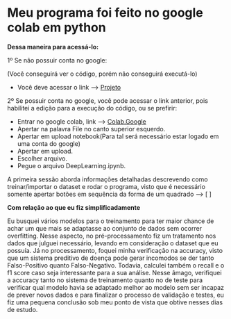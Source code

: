 ﻿<h1>Meu programa foi feito no google colab em python</h1>

<b>Dessa maneira para acessá-lo:</b>

1º Se não possuir conta no google:

(Você conseguirá ver o código, porém não conseguirá executá-lo)
<ul>
<li>Você deve acessar o link  --> <a href="https://colab.research.google.com/drive/1qhkuYmejKcraI7PKgJyZodzgKewKiEci">Projeto</a></li>
</ul>

2º Se possuir conta no google, você pode acessar o link anterior, pois
habilitei a edição para a execução do código, ou se prefirir:
<ul>
<li>Entrar no google colab, link --> <a href="https://colab.research.google.com/notebooks/intro.ipynb">Colab.Google</a></li>

<li>Apertar na palavra File no canto superior esquerdo.</li>

<li>Apertar em upload notebook(Para tal será necessário estar logado em uma conta do google)</li>

<li>Apertar em upload.</li>

<li>Escolher arquivo.</li>

<li>Pegue o arquivo DeepLearning.ipynb.</li>
</ul>

A primeira sessão aborda informações detalhadas descrevendo como treinar/importar o dataset e rodar o programa, visto que é necessário
somente apertar botões em sequência da forma de um quadrado --> [ ]

<b>Com relação ao que eu fiz simplificadamente</b>


Eu busquei vários modelos para o treinamento para ter maior chance de achar um que mais se adaptasse ao conjunto
de dados sem ocorrer overfitting. Nesse aspecto, no pré-processamento fiz um tratamento nos dados que julguei necessário,
levando em consideração o dataset que eu possuía. Já no processamento, foquei minha verificação na accuracy, visto que 
um sistema preditivo de doença pode gerar incomodos se der tanto Falso-Positivo quanto Falso-Negativo. Todavia, calculei também
o recall e o f1 score caso seja interessante para a sua análise. Nesse âmago, verifiquei a accuracy tanto no sistema de 
treinamento quanto no de teste para verificar qual modelo havia se adaptado melhor ao modelo sem ser incapaz de prever novos
dados e para finalizar o processo de validação e testes, eu fiz uma pequena conclusão sob meu ponto de vista que obtive nesses
dias de estudo.

